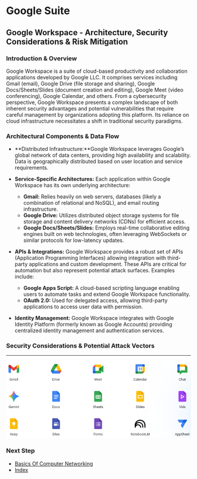 # Google Suite
## Google Workspace - Architecture, Security Considerations & Risk Mitigation

### Introduction & Overview
Google Workspace is a suite of cloud-based productivity and collaboration applications developed by Google LLC. It comprises services including Gmail (email), Google Drive (file storage and sharing), Google Docs/Sheets/Slides (document creation and editing), Google Meet (video conferencing), Google Calendar, and others. From a cybersecurity perspective, Google Workspace presents a complex landscape of both inherent security advantages and potential vulnerabilities that require careful management by organizations adopting this platform. Its reliance on cloud infrastructure necessitates a shift in traditional security paradigms.

### Architectural Components & Data Flow

- **Distributed Infrastructure:**Google Workspace leverages Google’s global network of data centers, providing high availability and scalability. Data is geographically distributed based on user location and service requirements.

- **Service-Specific Architectures:** Each application within Google Workspace has its own underlying architecture:
  - **Gmail:** Relies heavily on web servers, databases (likely a combination of relational and NoSQL), and email routing infrastructure.
  - **Google Drive:** Utilizes distributed object storage systems for file storage and content delivery networks (CDNs) for efficient access.
  - **Google Docs/Sheets/Slides:** Employs real-time collaborative editing engines built on web technologies, often leveraging WebSockets or similar protocols for low-latency updates.
 
- **APIs & Integrations:** Google Workspace provides a robust set of APIs (Application Programming Interfaces) allowing integration with third-party applications and custom development. These APIs are critical for automation but also represent potential attack surfaces. Examples include:
  - **Google Apps Script:** A cloud-based scripting language enabling users to automate tasks and extend Google Workspace functionality.
  - **OAuth 2.0:** Used for delegated access, allowing third-party applications to access user data with permission.

- **Identity Management:** Google Workspace integrates with Google Identity Platform (formerly known as Google Accounts) providing centralized identity management and authentication services.

### Security Considerations & Potential Attack Vectors
---
![Google Apps](images/google_apps.png)

### Next Step
- [Basics Of Computer Networking](https://github.com/Sisu-Sus/CyberSec-RoadMap/blob/main/Fundamental_IT_Skills/Basics_Of_Computer_Networking.md)
- [Index](https://github.com/Sisu-Sus/CyberSec-RoadMap/blob/main/index.md)
